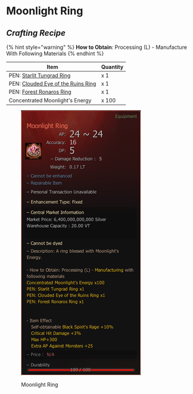 # Moonlight Ring

## _Crafting Recipe_

{% hint style="warning" %}
**How to Obtain**: Processing (L) - Manufacture With Following Materials
{% endhint %}

| Item                                                                        | Quantity |
| --------------------------------------------------------------------------- | -------- |
| PEN: [Starlit Tungrad Ring](https://bdocodex.com/us/item/12085/#5)          | x 1      |
| PEN: [Clouded Eye of the Ruins Ring](https://bdocodex.com/us/item/12077/#5) | x 1      |
| PEN: [Forest Ronaros Ring](https://bdocodex.com/us/item/12042/#5)           | x 1      |
| Concentrated Moonlight's Energy                                             | x 100    |

<figure><img src="../../../.gitbook/assets/QQ图片20221102003639.png" alt=""><figcaption><p>Moonlight Ring</p></figcaption></figure>

